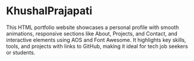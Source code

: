 # KhushalPrajapati
This HTML portfolio website showcases a personal profile with smooth animations, responsive sections like About, Projects, and Contact, and interactive elements using AOS and Font Awesome. It highlights key skills, tools, and projects with links to GitHub, making it ideal for tech job seekers or students.
